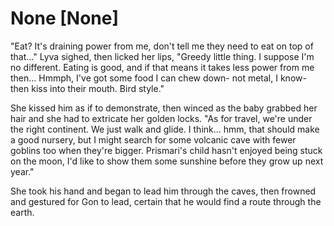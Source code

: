 # None [None]
"Eat? It's draining power from me, don't tell me they need to eat on top of that..." Lyva sighed, then licked her lips, "Greedy little thing. I suppose I'm no different. Eating is good, and if that means it takes less power from me then... Hmmph, I've got some food I can chew down- not metal, I know- then kiss into their mouth. Bird style."    

She kissed him as if to demonstrate, then winced as the baby grabbed her hair and she had to extricate her golden locks. "As for travel, we're under the right continent. We just walk and glide. I think... hmm, that should make a good nursery, but I might search for some volcanic cave with fewer goblins too when they're bigger. Prismari's child hasn't enjoyed being stuck on the moon, I'd like to show them some sunshine before they grow up next year."      

She took his hand and began to lead him through the caves, then frowned and gestured for Gon to lead, certain that he would find a route through the earth.
